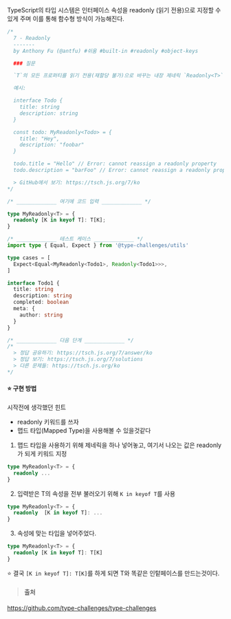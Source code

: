 TypeScript의 타입 시스템은 인터페이스 속성을 readonly (읽기 전용)으로 지정할 수 있게 주며 이를 통해 함수형 방식이 가능해진다.

```ts
/*
  7 - Readonly
  -------
  by Anthony Fu (@antfu) #쉬움 #built-in #readonly #object-keys

  ### 질문

  `T`의 모든 프로퍼티를 읽기 전용(재할당 불가)으로 바꾸는 내장 제네릭 `Readonly<T>`를 이를 사용하지 않고 구현하세요.

  예시:

  interface Todo {
    title: string
    description: string
  }

  const todo: MyReadonly<Todo> = {
    title: "Hey",
    description: "foobar"
  }

  todo.title = "Hello" // Error: cannot reassign a readonly property
  todo.description = "barFoo" // Error: cannot reassign a readonly property

  > GitHub에서 보기: https://tsch.js.org/7/ko
*/

/* _____________ 여기에 코드 입력 _____________ */

type MyReadonly<T> = {
  readonly [K in keyof T]: T[K];
}

/* _____________ 테스트 케이스 _____________ */
import type { Equal, Expect } from '@type-challenges/utils'

type cases = [
  Expect<Equal<MyReadonly<Todo1>, Readonly<Todo1>>>,
]

interface Todo1 {
  title: string
  description: string
  completed: boolean
  meta: {
    author: string
  }
}

/* _____________ 다음 단계 _____________ */
/*
  > 정답 공유하기: https://tsch.js.org/7/answer/ko
  > 정답 보기: https://tsch.js.org/7/solutions
  > 다른 문제들: https://tsch.js.org/ko
*/

```

#### ⭐️ 구현 방법

시작전에 생각했던 힌트

- readonly 키워드를 쓰자
- 맵드 타입(Mapped Type)을 사용해볼 수 있을것같다

1. 맵드 타입을 사용하기 위해 제네릭을 하나 넣어놓고, 여기서 나오는 값은 readonly가 되게 키워드 지정
```ts
type MyReadonly<T> = {
  readonly ...
}
```

2. 입력받은 T의 속성을 전부 불러오기 위해 `K in keyof T`를 사용
```ts
type MyReadonly<T> = {
  readonly  [K in keyof T]: ...
}
```

3. 속성에 맞는 타입을 넣어주었다.
```ts
type MyReadonly<T> = {
  readonly [K in keyof T]: T[K]
}
```

⭐️ 결국 `[K in keyof T]: T[K]`를 하게 되면 T와 똑같은 인텉페이스를 만드는것이다.

>#### 출처
https://github.com/type-challenges/type-challenges
